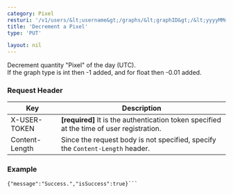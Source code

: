 ```yaml
---
category: Pixel
resturi: '/v1/users/&lt;username&gt;/graphs/&lt;graphID&gt;/&lt;yyyyMMdd&gt;/decrement'
title: 'Decrement a Pixel'
type: 'PUT'

layout: nil
---
```


Decrement quantity "Pixel" of the day (UTC).<br>If the graph type is int then -1 added, and for float then -0.01 added.

### Request Header

|Key|Description|
|---|---|
|X-USER-TOKEN|**[required]** It is the authentication token specified at the time of user registration.|
|Content-Length|Since the request body is not specified, specify the `Content-Length` header.|

### Example

```$ curl -X PUT https://pixe.la/v1/users/a-know/graphs/test-graph/decrement -H 'X-USER-TOKEN:thisissecret' -H 'Content-Length:0'
{"message":"Success.","isSuccess":true}```

